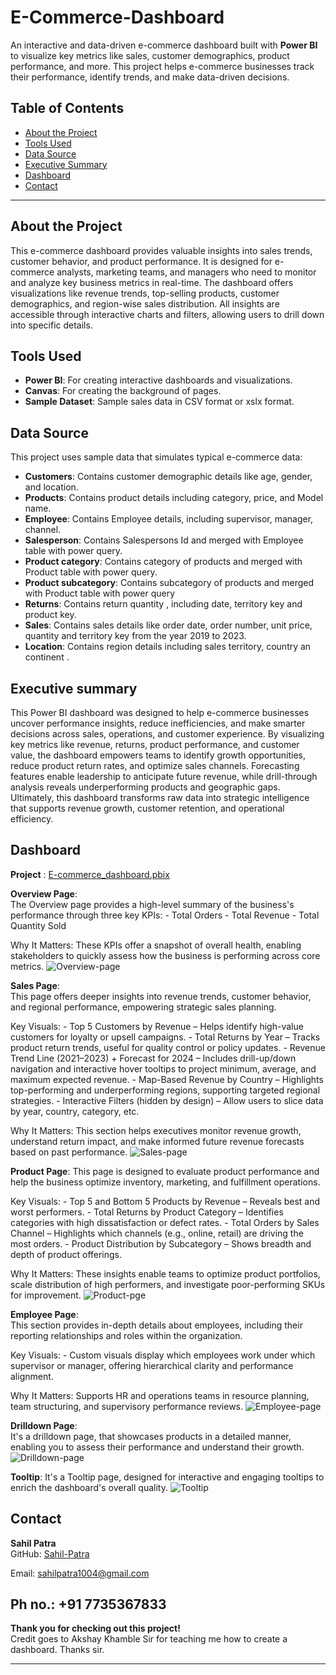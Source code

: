 # E-Commerce-Dashboard

An interactive and data-driven e-commerce dashboard built with **Power BI** to visualize key metrics like sales, customer demographics, product performance, and more. This project helps e-commerce businesses track their performance, identify trends, and make data-driven decisions.

## Table of Contents
- [About the Project](#About-the-Project)
- [Tools Used](#Tools-Used)
- [Data Source](#Data-Source)
- [Executive Summary](#Executive-Summary)
- [Dashboard](#Dashboard)
- [Contact](#Contact)

---

## About the Project
This e-commerce dashboard provides valuable insights into sales trends, customer behavior, and product performance. It is designed for e-commerce analysts, marketing teams, and managers who need to monitor and analyze key business metrics in real-time. 
The dashboard offers visualizations like revenue trends, top-selling products, customer demographics, and region-wise sales distribution. All insights are accessible through interactive charts and filters, allowing users to drill down into specific details.

## Tools Used
- **Power BI**: For creating interactive dashboards and visualizations.
- **Canvas**: For creating the background of pages.
- **Sample Dataset**: Sample sales data in CSV format or xslx format.

## Data Source
This project uses sample data that simulates typical e-commerce data:
- **Customers**: Contains customer demographic details like age, gender, and location.
- **Products**: Contains product details including category, price, and Model name.
- **Employee**: Contains Employee details, including supervisor, manager, channel.
- **Salesperson**: Contains Salespersons Id and merged with Employee table with power query.
- **Product category**: Contains category of products and merged with Product table with power query.
- **Product subcategory**: Contains subcategory of products and merged with Product table with power query
- **Returns**: Contains return quantity , including date, territory key and product key.
- **Sales**: Contains sales details like order date, order number, unit price, quantity and territory key from the year 2019 to 2023.
- **Location**: Contains region details including sales territory, country an continent .

## Executive summary

This Power BI dashboard was designed to help e-commerce businesses uncover performance insights, reduce inefficiencies, and make smarter decisions across sales, operations, and customer experience. By visualizing key metrics like revenue, returns, product performance, and customer value, the dashboard empowers teams to identify growth opportunities, reduce product return rates, and optimize sales channels. Forecasting features enable leadership to anticipate future revenue, while drill-through analysis reveals underperforming products and geographic gaps. Ultimately, this dashboard transforms raw data into strategic intelligence that supports revenue growth, customer retention, and operational efficiency.

## Dashboard

**Project** : [E-commerce_dashboard.pbix](https://app.powerbi.com/view?r=eyJrIjoiNjMyZGZiMGMtZTk3My00NThhLWFmOTEtNmU4MzNjNTBhNWMzIiwidCI6ImRiOThlOTIzLWQyZWEtNDY2MS1hZDE1LTI3YzUyNjA2MGEyYiJ9)

  **Overview Page**:  
    The Overview page provides a high-level summary of the business's performance through three key KPIs: 
    - Total Orders 
    - Total Revenue 
    - Total Quantity Sold 

   Why It Matters: These KPIs offer a snapshot of overall health, enabling stakeholders to quickly assess how the business is performing across core metrics.
  ![Overview-page](assets/images/Overview_page.png)

  **Sales Page**:  
   This page offers deeper insights into revenue trends, customer behavior, and regional performance, empowering strategic sales planning.

   Key Visuals: 
      - Top 5 Customers by Revenue – Helps identify high-value customers for loyalty or upsell campaigns. 
      - Total Returns by Year – Tracks product return trends, useful for quality control or policy updates. 
      - Revenue Trend Line (2021–2023) + Forecast for 2024 – Includes drill-up/down navigation and interactive hover tooltips to project minimum, average, and maximum expected revenue. 
      - Map-Based Revenue by Country – Highlights top-performing and underperforming regions, supporting targeted regional strategies. 
      - Interactive Filters (hidden by design) – Allow users to slice data by year, country, category, etc. 

   Why It Matters: This section helps executives monitor revenue growth, understand return impact, and make informed future revenue forecasts based on past performance.
   ![Sales-page](assets/images/Sales_page.png)

  **Product Page**: 
    This page is designed to evaluate product performance and help the business optimize inventory, marketing, and fulfillment operations.

   Key Visuals: 
       - Top 5 and Bottom 5 Products by Revenue – Reveals best and worst performers. 
       - Total Returns by Product Category – Identifies categories with high dissatisfaction or defect rates. 
       - Total Orders by Sales Channel – Highlights which channels (e.g., online, retail) are driving the most orders. 
       - Product Distribution by Subcategory – Shows breadth and depth of product offerings. 
       
   Why It Matters: These insights enable teams to optimize product portfolios, scale distribution of high performers, and investigate poor-performing SKUs for improvement.
   ![Product-pge](assets/images/Product_page.png)

  **Employee Page**:  
    This section provides in-depth details about employees, including their reporting relationships and roles within the organization. 

   Key Visuals: 
        - Custom visuals display which employees work under which supervisor or manager, offering hierarchical clarity and performance alignment. 

   Why It Matters: Supports HR and operations teams in resource planning, team structuring, and supervisory performance reviews.
  ![Employee-page](assets/images/Employee_page.png)

  **Drilldown Page**:  
    It's a drilldown page, that showcases products in a detailed manner, enabling you to assess their performance and understand their growth.  
   ![Drilldown-page](assets/images/Details_page.png)

  **Tooltip**:
    It's a Tooltip page, designed for interactive and engaging tooltips to enrich the dashboard's overall quality. 
    ![Tooltip](assets/images/Tooltips_page.png)

## Contact
**Sahil Patra**  
GitHub: [Sahil-Patra](https://github.com/Sahil-Patra)  

Email: sahilpatra1004@gmail.com  

Ph no.: +91 7735367833
---

**Thank you for checking out this project!**  
Credit goes to Akshay Khamble Sir for teaching me how to create a dashboard. Thanks sir.


---
